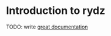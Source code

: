 # Introduction to rydz

TODO: write [great documentation](http://jacobian.org/writing/what-to-write/)
